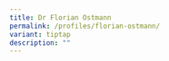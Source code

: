 ```yaml
---
title: Dr Florian Ostmann
permalink: /profiles/florian-ostmann/
variant: tiptap
description: ""
---
```

